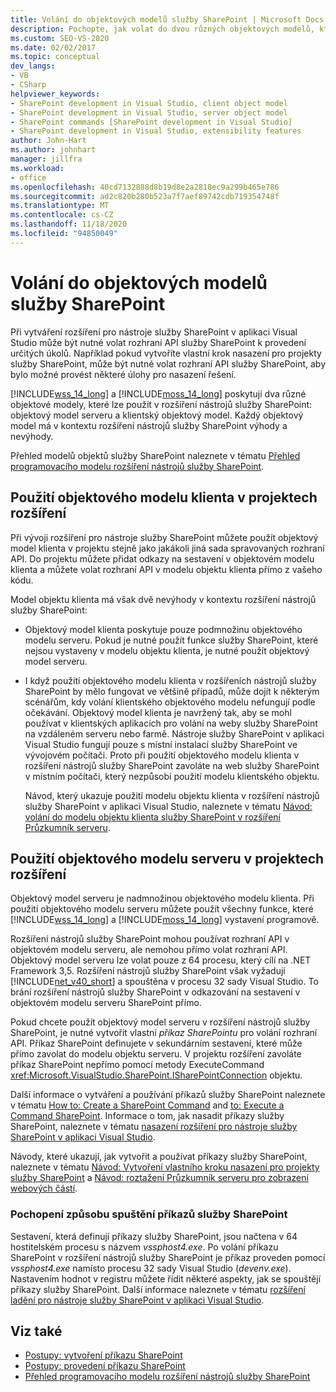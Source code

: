 ```yaml
---
title: Volání do objektových modelů služby SharePoint | Microsoft Docs
description: Pochopte, jak volat do dvou různých objektových modelů, které lze použít v rozšířeních nástrojů služby SharePoint.
ms.custom: SEO-VS-2020
ms.date: 02/02/2017
ms.topic: conceptual
dev_langs:
- VB
- CSharp
helpviewer_keywords:
- SharePoint development in Visual Studio, client object model
- SharePoint development in Visual Studio, server object model
- SharePoint commands [SharePoint development in Visual Studio]
- SharePoint development in Visual Studio, extensibility features
author: John-Hart
ms.author: johnhart
manager: jillfra
ms.workload:
- office
ms.openlocfilehash: 40cd7132888d8b19d8e2a2818ec9a299b465e786
ms.sourcegitcommit: ad2c820b280b523a7f7aef89742cdb719354748f
ms.translationtype: MT
ms.contentlocale: cs-CZ
ms.lasthandoff: 11/18/2020
ms.locfileid: "94850049"
---
```

# <a name="call-into-the-sharepoint-object-models"></a>Volání do objektových modelů služby SharePoint
  Při vytváření rozšíření pro nástroje služby SharePoint v aplikaci Visual Studio může být nutné volat rozhraní API služby SharePoint k provedení určitých úkolů. Například pokud vytvoříte vlastní krok nasazení pro projekty služby SharePoint, může být nutné volat rozhraní API služby SharePoint, aby bylo možné provést některé úlohy pro nasazení řešení.

 [!INCLUDE[wss_14_long](../sharepoint/includes/wss-14-long-md.md)] a [!INCLUDE[moss_14_long](../sharepoint/includes/moss-14-long-md.md)] poskytují dva různé objektové modely, které lze použít v rozšíření nástrojů služby SharePoint: objektový model serveru a klientský objektový model. Každý objektový model má v kontextu rozšíření nástrojů služby SharePoint výhody a nevýhody.

 Přehled modelů objektů služby SharePoint naleznete v tématu [Přehled programovacího modelu rozšíření nástrojů služby SharePoint](../sharepoint/overview-of-the-programming-model-of-sharepoint-tools-extensions.md).

## <a name="use-the-client-object-model-in-extension-projects"></a>Použití objektového modelu klienta v projektech rozšíření
 Při vývoji rozšíření pro nástroje služby SharePoint můžete použít objektový model klienta v projektu stejně jako jakákoli jiná sada spravovaných rozhraní API. Do projektu můžete přidat odkazy na sestavení v objektovém modelu klienta a můžete volat rozhraní API v modelu objektu klienta přímo z vašeho kódu.

 Model objektu klienta má však dvě nevýhody v kontextu rozšíření nástrojů služby SharePoint:

- Objektový model klienta poskytuje pouze podmnožinu objektového modelu serveru. Pokud je nutné použít funkce služby SharePoint, které nejsou vystaveny v modelu objektu klienta, je nutné použít objektový model serveru.

- I když použití objektového modelu klienta v rozšířeních nástrojů služby SharePoint by mělo fungovat ve většině případů, může dojít k některým scénářům, kdy volání klientského objektového modelu nefungují podle očekávání. Objektový model klienta je navržený tak, aby se mohl používat v klientských aplikacích pro volání na weby služby SharePoint na vzdáleném serveru nebo farmě. Nástroje služby SharePoint v aplikaci Visual Studio fungují pouze s místní instalací služby SharePoint ve vývojovém počítači. Proto při použití objektového modelu klienta v rozšíření nástrojů služby SharePoint zavoláte na web služby SharePoint v místním počítači, který nezpůsobí použití modelu klientského objektu.

  Návod, který ukazuje použití modelu objektu klienta v rozšíření nástrojů služby SharePoint v aplikaci Visual Studio, naleznete v tématu [Návod: volání do modelu objektu klienta služby SharePoint v rozšíření Průzkumník serveru](../sharepoint/walkthrough-calling-into-the-sharepoint-client-object-model-in-a-server-explorer-extension.md).

## <a name="use-the-server-object-model-in-extension-projects"></a>Použití objektového modelu serveru v projektech rozšíření
 Objektový model serveru je nadmnožinou objektového modelu klienta. Při použití objektového modelu serveru můžete použít všechny funkce, které [!INCLUDE[wss_14_long](../sharepoint/includes/wss-14-long-md.md)] a [!INCLUDE[moss_14_long](../sharepoint/includes/moss-14-long-md.md)] vystavení programově.

 Rozšíření nástrojů služby SharePoint mohou používat rozhraní API v objektovém modelu serveru, ale nemohou přímo volat rozhraní API. Objektový model serveru lze volat pouze z 64 procesu, který cílí na .NET Framework 3,5. Rozšíření nástrojů služby SharePoint však vyžadují [!INCLUDE[net_v40_short](../sharepoint/includes/net-v40-short-md.md)] a spouštěna v procesu 32 sady Visual Studio. To brání rozšíření nástrojů služby SharePoint v odkazování na sestavení v objektovém modelu serveru SharePoint přímo.

 Pokud chcete použít objektový model serveru v rozšíření nástrojů služby SharePoint, je nutné vytvořit vlastní *příkaz SharePointu* pro volání rozhraní API. Příkaz SharePoint definujete v sekundárním sestavení, které může přímo zavolat do modelu objektu serveru. V projektu rozšíření zavoláte příkaz SharePoint nepřímo pomocí metody ExecuteCommand <xref:Microsoft.VisualStudio.SharePoint.ISharePointConnection> objektu.

 Další informace o vytváření a používání příkazů služby SharePoint naleznete v tématu [How to: Create a SharePoint Command](../sharepoint/how-to-create-a-sharepoint-command.md) and [to: Execute a Command SharePoint](../sharepoint/how-to-execute-a-sharepoint-command.md). Informace o tom, jak nasadit příkazy služby SharePoint, naleznete v tématu [nasazení rozšíření pro nástroje služby SharePoint v aplikaci Visual Studio](../sharepoint/deploying-extensions-for-the-sharepoint-tools-in-visual-studio.md).

 Návody, které ukazují, jak vytvořit a používat příkazy služby SharePoint, naleznete v tématu [Návod: Vytvoření vlastního kroku nasazení pro projekty služby SharePoint](../sharepoint/walkthrough-creating-a-custom-deployment-step-for-sharepoint-projects.md) a [Návod: roztažení Průzkumník serveru pro zobrazení webových částí](../sharepoint/walkthrough-extending-server-explorer-to-display-web-parts.md).

### <a name="understand-how-sharepoint-commands-are-executed"></a>Pochopení způsobu spuštění příkazů služby SharePoint
 Sestavení, která definují příkazy služby SharePoint, jsou načtena v 64 hostitelském procesu s názvem *vssphost4.exe*. Po volání příkazu SharePoint v rozšíření nástrojů služby SharePoint je příkaz proveden pomocí *vssphost4.exe* namísto procesu 32 sady Visual Studio (*devenv.exe*). Nastavením hodnot v registru můžete řídit některé aspekty, jak se spouštějí příkazy služby SharePoint. Další informace naleznete v tématu [rozšíření ladění pro nástroje služby SharePoint v aplikaci Visual Studio](../sharepoint/debugging-extensions-for-the-sharepoint-tools-in-visual-studio.md).

## <a name="see-also"></a>Viz také
- [Postupy: vytvoření příkazu SharePoint](../sharepoint/how-to-create-a-sharepoint-command.md)
- [Postupy: provedení příkazu SharePoint](../sharepoint/how-to-execute-a-sharepoint-command.md)
- [Přehled programovacího modelu rozšíření nástrojů služby SharePoint](../sharepoint/overview-of-the-programming-model-of-sharepoint-tools-extensions.md)
